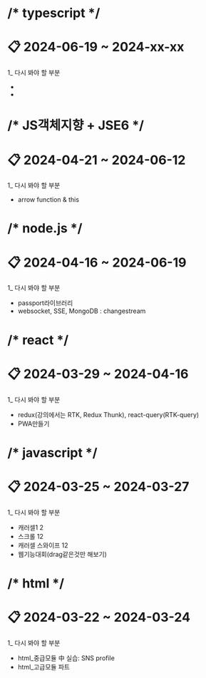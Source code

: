 /* typescript */ 
======================================================================
📋 2024-06-19 ~ 2024-xx-xx
======================================================================
1_ 다시 봐야 할 부분   
<ul>
 <li></li>
 <li></li>
</ul>

/* JS객체지향 + JSE6 */ 
======================================================================
📋 2024-04-21 ~ 2024-06-12
======================================================================
1_ 다시 봐야 할 부분   
<ul>
 <li>arrow function & this</li>
</ul>

/* node.js */ 
======================================================================
📋 2024-04-16 ~ 2024-06-19
======================================================================
1_ 다시 봐야 할 부분 
<ul>
 <li>passport라이브러리</li>
 <li>websocket, SSE, MongoDB : changestream</li>
</ul>

/* react */ 
======================================================================
📋 2024-03-29 ~ 2024-04-16
======================================================================
1_ 다시 봐야 할 부분 
<ul>
 <li>redux(강의에서는 RTK, Redux Thunk), react-query(RTK-query)</li>
 <li>PWA만들기</li>
</ul>
 
/* javascript */ 
======================================================================
📋 2024-03-25 ~ 2024-03-27
======================================================================
1_ 다시 봐야 할 부분 

<ul>
 <li>캐러셀1 2</li>
 <li>스크롤 12</li>
 <li>캐러셀 스와이프 12</li>
 <li>웹기능대회(drag같은것만 해보기)</li>
</ul>
 
/* html */ 
======================================================================
📋 2024-03-22 ~ 2024-03-24
======================================================================
1_ 다시 봐야 할 부분 

<ul>
 <li>html_중급모듈 中 실습: SNS profile</li>
 <li>html_고급모듈 파트</li>
</ul>
